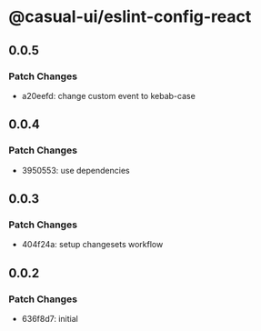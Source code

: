 # @casual-ui/eslint-config-react

## 0.0.5

### Patch Changes

- a20eefd: change custom event to kebab-case

## 0.0.4

### Patch Changes

- 3950553: use dependencies

## 0.0.3

### Patch Changes

- 404f24a: setup changesets workflow

## 0.0.2

### Patch Changes

- 636f8d7: initial
